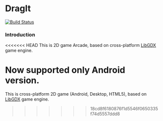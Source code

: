 # DragIt

[![Build Status](https://travis-ci.org/5LICK/DragIt.svg?branch=master)](https://travis-ci.org/5LICK/DragIt)

### Introduction
<<<<<<< HEAD
This is 2D game Arcade, based on cross-platform [LibGDX](https://libgdx.badlogicgames.com/) game engine.

Now supported only Android version.
=======
This is cross-platform 2D game (Android, Desktop, HTML5), based on [LibGDX](https://libgdx.badlogicgames.com/) game engine.
>>>>>>> 18cd8f6180876f1d5546f0650335f74d5557ddd8
